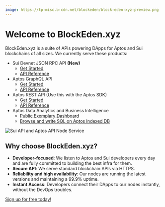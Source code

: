 ```yaml
---
image: https://tp-misc.b-cdn.net/blockeden/block-eden-xyz-preview.png
---
```

# Welcome to BlockEden.xyz

BlockEden.xyz is a suite of APIs powering DApps for Aptos and Sui blockchains of all sizes. We currently serve these products:

* Sui Devnet JSON RPC API **(New)**
  * [Get Started](/docs/sui/)
  * [API Reference](https://docs.sui.io/sui-jsonrpc)
* Aptos GraphQL API
  * [Get Started](/blog/2022/11/03/aptos-graphql-api-now-available-at-block-eden)
  * [API Reference](https://cloud.hasura.io/public/graphiql?endpoint=https%3A%2F%2Faptos-indexer-mainnet.blockeden.xyz%2FiyR6H4AGURgkrHwbvnaS%2Fv1%2Fgraphql)
* Aptos REST API (Use this with the Aptos SDK)
  * [Get Started](/docs/aptos/)
  * [API Reference](/aptos-api-reference/get-ledger-info)
* Aptos Data Analytics and Business Intelligence
  * [Public Exemplary Dashboard](https://blockeden.xyz/analytics/public/dashboard/8aebd278-8f33-43ea-95f3-8baf3ecab5cf)
  * [Browse and write SQL on Aptos Indexed DB](https://blockeden.xyz/analytics/browse/2/schema/public)

![Sui API and Aptos API Node Service](https://tp-misc.b-cdn.net/blockeden/block-eden-xyz-preview.png "Sui API and Aptos API Node Service")

## Why choose BlockEden.xyz?

- **Developer-focused**: We listen to Aptos and Sui developers every day and are fully committed to building the best infra for them.
- **Secure API**: We serve standard blockchain APIs via HTTPS.
- **Reliability and high availability**: Our nodes are running the latest versions and maintaining a 99.9% uptime.
- **Instant Access**: Developers connect their DApps to our nodes instantly, without the DevOps troubles.

[Sign up for free today!](https://blockeden.xyz/dash/sign-up/)
